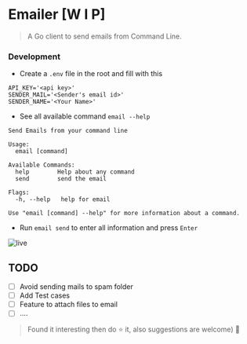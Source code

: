 # Emailer [W I P]

> A Go client to send emails from Command Line.

### Development
* Create a `.env` file in the root and fill with this
```
API_KEY='<api key>'
SENDER_MAIL='<Sender's email id>'
SENDER_NAME='<Your Name>'
```
* See all available command `email --help`
```
Send Emails from your command line

Usage:
  email [command]

Available Commands:
  help        Help about any command
  send        send the email

Flags:
  -h, --help   help for email

Use "email [command] --help" for more information about a command.

```
* Run `email send` to enter all information and press `Enter`

![live](https://user-images.githubusercontent.com/33368759/54043876-a570c400-41f3-11e9-9a7a-ec3269c7e5d0.PNG)

## TODO
* [ ] Avoid sending mails to spam folder
* [ ] Add Test cases
* [ ] Feature to attach files to email
* [ ] ....

> Found it interesting then do :star: it, also suggestions are welcome) :tada:

